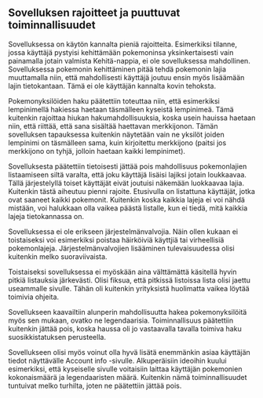 ## Sovelluksen rajoitteet ja puuttuvat toiminnallisuudet

Sovelluksessa on käytön kannalta pieniä rajoitteita. Esimerkiksi tilanne, jossa käyttäjä pystyisi kehittämään pokemoninsa yksinkertaisesti vain painamalla jotain valmista Kehitä-nappia, ei ole sovelluksessa mahdollinen. Sovelluksessa pokemonin kehittäminen pitää tehdä pokemonin lajia muuttamalla niin, että mahdollisesti käyttäjä joutuu ensin myös lisäämään lajin tietokantaan. Tämä ei ole käyttäjän kannalta kovin tehoksta.

Pokemonyksilöiden haku päätettiin toteuttaa niin, että esimerkiksi lempinimellä hakiessa haetaan täsmälleen kyseistä lempinimeä. Tämä kuitenkin rajoittaa hiukan hakumahdollisuuksia, koska usein hauissa haetaan niin, että riittää, että sana sisältää haettavan merkkijonon. Tämän sovelluksen tapauksessa kuitenkin näytetään vain ne yksilöt joiden lempinimi on täsmälleen sama, kuin kirjoitettu merkkijono (paitsi jos merkkijono on tyhjä, jolloin haetaan kaikki lempinimet).

Sovelluksesta päätettiin tietoisesti jättää pois mahdollisuus pokemonlajien listaamiseen siltä varalta, että joku käyttäjä lisäisi lajiksi jotain loukkaavaa. Tällä järjestelyllä toiset käyttäjät eivät joutuisi näkemään luokkaavaa lajia. Kuitenkin tästä aiheutuu pienni rajoite. Etusivulla on listattuna käyttäjät, jotka ovat saaneet kaikki pokemonit. Kuitenkin koska kaikkia lajeja ei voi nähdä mistään, voi halukkaan olla vaikea päästä listalle, kun ei tiedä, mitä kaikkia lajeja tietokannassa on.

Sovelluksessa ei ole erikseen järjestelmänvalvojia. Näin ollen kukaan ei toistaiseksi voi esimerkiksi poistaa häirköiviä käyttjiä tai virheellisiä pokemonlajeja. Järjestelmänvalvojien lisääminen tulevaisuudessa olisi kuitenkin melko suoraviivaista.

Toistaiseksi sovelluksessa ei myöskään aina välttämättä käsitellä hyvin pitkiä listauksia järkevästi. Olisi fiksua, että pitkissä listoissa lista olisi jaettu useammalle sivulle. Tähän oli kuitenkin yrityksistä huolimatta vaikea löytää toimivia ohjeita.

Sovellukseen kaavailtiin alunperin mahdollisuutta hakea pokemonyksilöitä myös sen mukaan, ovatko ne legendaarisia. Toiminnallisuus päätettiin kuitenkin jättää pois, koska haussa oli jo vastaavalla tavalla toimiva haku suosikkistatuksen perusteella.

Sovellukseen olisi myös voinut olla hyvä lisätä enemmänkin asiaa käyttäjän tiedot näyttävälle Account info -sivulle. Alkuperäisiin ideoihin kuului esimerkiksi, että kyseiselle sivulle voitaisiin laittaa käyttäjän pokemonien kokonaismäärä ja legendaaristen määrä. Kuitenkin nämä toiminnallisuudet tuntuivat melko turhilta, joten ne päätettiin jättää pois.
